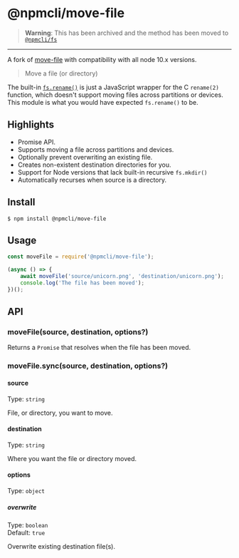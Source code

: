 # @npmcli/move-file

> **Warning**: This has been archived and the method has been moved to [`@npmcli/fs`](https://github.com/npm/fs)

---

A fork of [move-file](https://github.com/sindresorhus/move-file) with
compatibility with all node 10.x versions.

> Move a file (or directory)

The built-in
[`fs.rename()`](https://nodejs.org/api/fs.html#fs_fs_rename_oldpath_newpath_callback)
is just a JavaScript wrapper for the C `rename(2)` function, which doesn't
support moving files across partitions or devices. This module is what you
would have expected `fs.rename()` to be.

## Highlights

- Promise API.
- Supports moving a file across partitions and devices.
- Optionally prevent overwriting an existing file.
- Creates non-existent destination directories for you.
- Support for Node versions that lack built-in recursive `fs.mkdir()`
- Automatically recurses when source is a directory.

## Install

```
$ npm install @npmcli/move-file
```

## Usage

```js
const moveFile = require('@npmcli/move-file');

(async () => {
	await moveFile('source/unicorn.png', 'destination/unicorn.png');
	console.log('The file has been moved');
})();
```

## API

### moveFile(source, destination, options?)

Returns a `Promise` that resolves when the file has been moved.

### moveFile.sync(source, destination, options?)

#### source

Type: `string`

File, or directory, you want to move.

#### destination

Type: `string`

Where you want the file or directory moved.

#### options

Type: `object`

##### overwrite

Type: `boolean`\
Default: `true`

Overwrite existing destination file(s).
